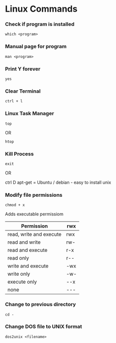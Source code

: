 # Linux Commands

### Check if program is installed

```
which <program> 
```

### Manual page for program 

```
man <program>
```

### Print Y forever

```
yes
```

### Clear Terminal 

```
ctrl + l 
```

### Linux Task Manager

```
top 
```

OR 

```
htop 
````

### Kill Process

```
exit
```

OR 

ctrl D 
apt-get = Ubuntu / debian - easy to install unix 

### Modify file permissions

```
chmod + x
```
Adds executable permissiom 

|Permission	         |rwx
|------------------------|------
|read, write and execute |rwx
|read and write	         |rw-
|read and execute	 |r-x
|read only     	         |r--
|write and execute	 |-wx
|write only	         |-w-
|execute only	         |--x
|none	                 |---


### Change to previous directory

```
cd - 
```
### Change DOS file to UNIX format
```
dos2unix <filename>
```
